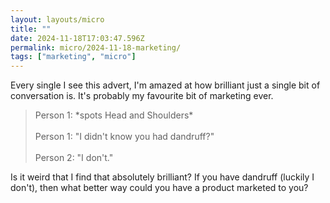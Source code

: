 ```yaml
---
layout: layouts/micro
title: ""
date: 2024-11-18T17:03:47.596Z
permalink: micro/2024-11-18-marketing/
tags: ["marketing", "micro"]
---
```

<p>Every single I see this advert, I'm amazed at how brilliant just a single bit of conversation is. It's probably my favourite bit of marketing ever.</p>
<blockquote>
  Person 1: *spots Head and Shoulders*
  <br />
  <br />
  Person 1: "I didn't know you had dandruff?"
  <br />
  <br />
  Person 2: "I don't."
  <br />
</blockquote>
<p>
  Is it weird that I find that absolutely brilliant? If you have dandruff (luckily I don't), then what better way could you have a product marketed to you?
  <br />
</p>